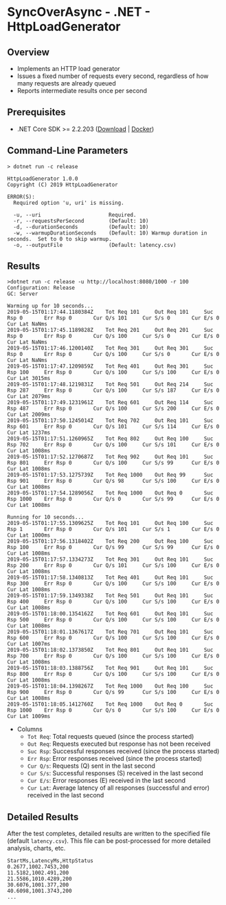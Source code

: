 # SyncOverAsync - .NET - HttpLoadGenerator

## Overview
* Implements an HTTP load generator
* Issues a fixed number of requests every second, regardless of how many requests are already queued
* Reports intermediate results once per second

## Prerequisites
* .NET Core SDK >= 2.2.203 ([Download](https://dotnet.microsoft.com/download/dotnet-core/2.2) | [Docker](https://hub.docker.com/_/microsoft-dotnet-core-sdk/))

## Command-Line Parameters
```
> dotnet run -c release

HttpLoadGenerator 1.0.0
Copyright (C) 2019 HttpLoadGenerator

ERROR(S):
  Required option 'u, uri' is missing.

  -u, --uri                      Required.
  -r, --requestsPerSecond        (Default: 10)
  -d, --durationSeconds          (Default: 10)
  -w, --warmupDurationSeconds    (Default: 10) Warmup duration in seconds.  Set to 0 to skip warmup.
  -o, --outputFile               (Default: latency.csv)
```

## Results
```
>dotnet run -c release -u http://localhost:8080/1000 -r 100
Configuration: Release
GC: Server

Warming up for 10 seconds...
2019-05-15T01:17:44.1180384Z    Tot Req 101     Out Req 101     Suc Rsp 0       Err Rsp 0       Cur Q/s 101     Cur S/s 0       Cur E/s 0       Cur Lat NaNms
2019-05-15T01:17:45.1189828Z    Tot Req 201     Out Req 201     Suc Rsp 0       Err Rsp 0       Cur Q/s 100     Cur S/s 0       Cur E/s 0       Cur Lat NaNms
2019-05-15T01:17:46.1200140Z    Tot Req 301     Out Req 301     Suc Rsp 0       Err Rsp 0       Cur Q/s 100     Cur S/s 0       Cur E/s 0       Cur Lat NaNms
2019-05-15T01:17:47.1209859Z    Tot Req 401     Out Req 301     Suc Rsp 100     Err Rsp 0       Cur Q/s 100     Cur S/s 100     Cur E/s 0       Cur Lat 3015ms
2019-05-15T01:17:48.1219831Z    Tot Req 501     Out Req 214     Suc Rsp 287     Err Rsp 0       Cur Q/s 100     Cur S/s 187     Cur E/s 0       Cur Lat 2079ms
2019-05-15T01:17:49.1231961Z    Tot Req 601     Out Req 114     Suc Rsp 487     Err Rsp 0       Cur Q/s 100     Cur S/s 200     Cur E/s 0       Cur Lat 2009ms
2019-05-15T01:17:50.1245014Z    Tot Req 702     Out Req 101     Suc Rsp 601     Err Rsp 0       Cur Q/s 101     Cur S/s 114     Cur E/s 0       Cur Lat 1237ms
2019-05-15T01:17:51.1260965Z    Tot Req 802     Out Req 100     Suc Rsp 702     Err Rsp 0       Cur Q/s 100     Cur S/s 101     Cur E/s 0       Cur Lat 1008ms
2019-05-15T01:17:52.1270687Z    Tot Req 902     Out Req 101     Suc Rsp 801     Err Rsp 0       Cur Q/s 100     Cur S/s 99      Cur E/s 0       Cur Lat 1008ms
2019-05-15T01:17:53.1275739Z    Tot Req 1000    Out Req 99      Suc Rsp 901     Err Rsp 0       Cur Q/s 98      Cur S/s 100     Cur E/s 0       Cur Lat 1008ms
2019-05-15T01:17:54.1289056Z    Tot Req 1000    Out Req 0       Suc Rsp 1000    Err Rsp 0       Cur Q/s 0       Cur S/s 99      Cur E/s 0       Cur Lat 1008ms

Running for 10 seconds...
2019-05-15T01:17:55.1309625Z    Tot Req 101     Out Req 100     Suc Rsp 1       Err Rsp 0       Cur Q/s 101     Cur S/s 1       Cur E/s 0       Cur Lat 1000ms
2019-05-15T01:17:56.1318402Z    Tot Req 200     Out Req 100     Suc Rsp 100     Err Rsp 0       Cur Q/s 99      Cur S/s 99      Cur E/s 0       Cur Lat 1008ms
2019-05-15T01:17:57.1334273Z    Tot Req 301     Out Req 101     Suc Rsp 200     Err Rsp 0       Cur Q/s 101     Cur S/s 100     Cur E/s 0       Cur Lat 1008ms
2019-05-15T01:17:58.1340813Z    Tot Req 401     Out Req 101     Suc Rsp 300     Err Rsp 0       Cur Q/s 100     Cur S/s 100     Cur E/s 0       Cur Lat 1008ms
2019-05-15T01:17:59.1349338Z    Tot Req 501     Out Req 101     Suc Rsp 400     Err Rsp 0       Cur Q/s 100     Cur S/s 100     Cur E/s 0       Cur Lat 1008ms
2019-05-15T01:18:00.1354162Z    Tot Req 601     Out Req 101     Suc Rsp 500     Err Rsp 0       Cur Q/s 100     Cur S/s 100     Cur E/s 0       Cur Lat 1008ms
2019-05-15T01:18:01.1367617Z    Tot Req 701     Out Req 101     Suc Rsp 600     Err Rsp 0       Cur Q/s 100     Cur S/s 100     Cur E/s 0       Cur Lat 1007ms
2019-05-15T01:18:02.1373850Z    Tot Req 801     Out Req 101     Suc Rsp 700     Err Rsp 0       Cur Q/s 100     Cur S/s 100     Cur E/s 0       Cur Lat 1008ms
2019-05-15T01:18:03.1388756Z    Tot Req 901     Out Req 101     Suc Rsp 800     Err Rsp 0       Cur Q/s 100     Cur S/s 100     Cur E/s 0       Cur Lat 1008ms
2019-05-15T01:18:04.1398267Z    Tot Req 1000    Out Req 100     Suc Rsp 900     Err Rsp 0       Cur Q/s 99      Cur S/s 100     Cur E/s 0       Cur Lat 1008ms
2019-05-15T01:18:05.1412760Z    Tot Req 1000    Out Req 0       Suc Rsp 1000    Err Rsp 0       Cur Q/s 0       Cur S/s 100     Cur E/s 0       Cur Lat 1009ms
```

* Columns
  * `Tot Req`: Total requests queued (since the process started)
  * `Out Req`: Requests executed but response has not been received
  * `Suc Rsp`: Successful responses received (since the process started)
  * `Err Rsp`: Error responses received (since the process started)
  * `Cur Q/s`: Requests (Q) sent in the last second
  * `Cur S/s`: Successful responses (S) received in the last second
  * `Cur E/s`: Error responses (E) received in the last second
  * `Cur Lat`: Average latency of all responses (successful and error) received in the last second

## Detailed Results
After the test completes, detailed results are written to the specified file (default `latency.csv`).  This file can be post-processed for more detailed analysis, charts, etc.

```
StartMs,LatencyMs,HttpStatus
0.2677,1002.7453,200
11.5182,1002.491,200
21.5586,1010.4289,200
30.6076,1001.377,200
40.6098,1001.3743,200
...
```
